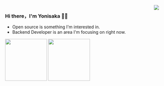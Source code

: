 <img align="right" src="https://github-readme-stats.vercel.app/api?username=yonisaka&show_icons=true&icon_color=CE1D2D&text_color=718096&bg_color=00000000&hide_title=true&hide_border=true" />

### Hi there，I'm Yonisaka 🙋‍♂️

- Open source is something I'm interested in.
- Backend Developer is an area I'm focusing on right now.

<img height="137px" src="https://github-readme-stats.vercel.app/api?username=yonisaka&hide_title=true&hide_border=true&show_icons=true&include_all_commits=true&count_private=true&line_height=21&theme=nightowl" /> <img height="137px" src="https://github-readme-stats.vercel.app/api/top-langs/?username=yonisaka&hide=html&hide_title=true&hide_border=true&layout=compact&langs_count=8&theme=nightowl" />
